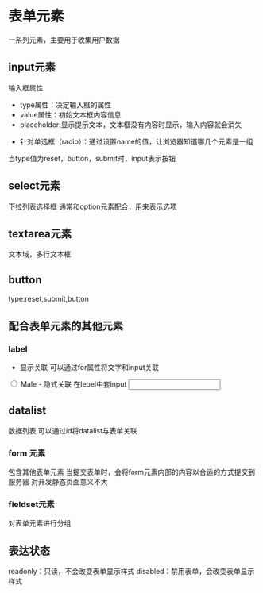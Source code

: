# 表单元素
一系列元素，主要用于收集用户数据

## input元素
输入框属性
- type属性：决定输入框的属性
- value属性：初始文本框内容信息
- placeholder:显示提示文本，文本框没有内容时显示，输入内容就会消失
* 针对单选框（radio）：通过设置name的值，让浏览器知道哪几个元素是一组

当type值为reset，button，submit时，input表示按钮

## select元素
下拉列表选择框
通常和option元素配合，用来表示选项
## textarea元素
文本域，多行文本框
## button
type:reset,submit,button
## 配合表单元素的其他元素
### label
- 显示关联
可以通过for属性将文字和input关联
<input id='radMale' name='gender' type='radio'>
<label for='radMale'>Male </label>
- 隐式关联
    在lebel中套input
    <label>
    <input name='' type=''>
    </label>

## datalist
数据列表
可以通过id将datalist与表单关联

### form 元素
包含其他表单元素
当提交表单时，会将form元素内部的内容以合适的方式提交到服务器
对开发静态页面意义不大

### fieldset元素
对表单元素进行分组

## 表达状态
readonly：只读，不会改变表单显示样式
disabled：禁用表单，会改变表单显示样式


